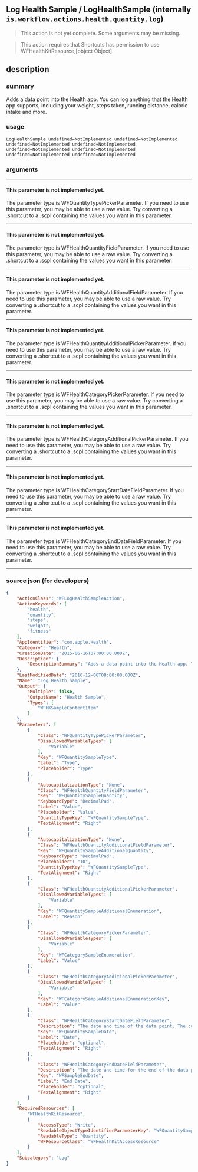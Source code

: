 
## Log Health Sample / LogHealthSample (internally `is.workflow.actions.health.quantity.log`)

> This action is not yet complete. Some arguments may be missing.

> This action requires that Shortcuts has permission to use WFHealthKitResource,[object Object].


## description

### summary

Adds a data point into the Health app. You can log anything that the Health app supports, including your weight, steps taken, running distance, caloric intake and more.


### usage
```
LogHealthSample undefined=NotImplemented undefined=NotImplemented undefined=NotImplemented undefined=NotImplemented undefined=NotImplemented undefined=NotImplemented undefined=NotImplemented undefined=NotImplemented
```

### arguments

---

#### This parameter is not implemented yet.

The parameter type is WFQuantityTypePickerParameter. If you need to use this parameter, you may
be able to use a raw value. Try converting a .shortcut to a .scpl containing
the values you want in this parameter.

---

#### This parameter is not implemented yet.

The parameter type is WFHealthQuantityFieldParameter. If you need to use this parameter, you may
be able to use a raw value. Try converting a .shortcut to a .scpl containing
the values you want in this parameter.

---

#### This parameter is not implemented yet.

The parameter type is WFHealthQuantityAdditionalFieldParameter. If you need to use this parameter, you may
be able to use a raw value. Try converting a .shortcut to a .scpl containing
the values you want in this parameter.

---

#### This parameter is not implemented yet.

The parameter type is WFHealthQuantityAdditionalPickerParameter. If you need to use this parameter, you may
be able to use a raw value. Try converting a .shortcut to a .scpl containing
the values you want in this parameter.

---

#### This parameter is not implemented yet.

The parameter type is WFHealthCategoryPickerParameter. If you need to use this parameter, you may
be able to use a raw value. Try converting a .shortcut to a .scpl containing
the values you want in this parameter.

---

#### This parameter is not implemented yet.

The parameter type is WFHealthCategoryAdditionalPickerParameter. If you need to use this parameter, you may
be able to use a raw value. Try converting a .shortcut to a .scpl containing
the values you want in this parameter.

---

#### This parameter is not implemented yet.

The parameter type is WFHealthCategoryStartDateFieldParameter. If you need to use this parameter, you may
be able to use a raw value. Try converting a .shortcut to a .scpl containing
the values you want in this parameter.

---

#### This parameter is not implemented yet.

The parameter type is WFHealthCategoryEndDateFieldParameter. If you need to use this parameter, you may
be able to use a raw value. Try converting a .shortcut to a .scpl containing
the values you want in this parameter.

---

### source json (for developers)

```json
{
	"ActionClass": "WFLogHealthSampleAction",
	"ActionKeywords": [
		"health",
		"quantity",
		"steps",
		"weight",
		"fitness"
	],
	"AppIdentifier": "com.apple.Health",
	"Category": "Health",
	"CreationDate": "2015-06-16T07:00:00.000Z",
	"Description": {
		"DescriptionSummary": "Adds a data point into the Health app. You can log anything that the Health app supports, including your weight, steps taken, running distance, caloric intake and more."
	},
	"LastModifiedDate": "2016-12-06T08:00:00.000Z",
	"Name": "Log Health Sample",
	"Output": {
		"Multiple": false,
		"OutputName": "Health Sample",
		"Types": [
			"WFHKSampleContentItem"
		]
	},
	"Parameters": [
		{
			"Class": "WFQuantityTypePickerParameter",
			"DisallowedVariableTypes": [
				"Variable"
			],
			"Key": "WFQuantitySampleType",
			"Label": "Type",
			"Placeholder": "Type"
		},
		{
			"AutocapitalizationType": "None",
			"Class": "WFHealthQuantityFieldParameter",
			"Key": "WFQuantitySampleQuantity",
			"KeyboardType": "DecimalPad",
			"Label": "Value",
			"Placeholder": "Value",
			"QuantityTypeKey": "WFQuantitySampleType",
			"TextAlignment": "Right"
		},
		{
			"AutocapitalizationType": "None",
			"Class": "WFHealthQuantityAdditionalFieldParameter",
			"Key": "WFQuantitySampleAdditionalQuantity",
			"KeyboardType": "DecimalPad",
			"Placeholder": "10",
			"QuantityTypeKey": "WFQuantitySampleType",
			"TextAlignment": "Right"
		},
		{
			"Class": "WFHealthQuantityAdditionalPickerParameter",
			"DisallowedVariableTypes": [
				"Variable"
			],
			"Key": "WFQuantitySampleAdditionalEnumeration",
			"Label": "Reason"
		},
		{
			"Class": "WFHealthCategoryPickerParameter",
			"DisallowedVariableTypes": [
				"Variable"
			],
			"Key": "WFCategorySampleEnumeration",
			"Label": "Value"
		},
		{
			"Class": "WFHealthCategoryAdditionalPickerParameter",
			"DisallowedVariableTypes": [
				"Variable"
			],
			"Key": "WFCategorySampleAdditionalEnumerationKey",
			"Label": "Value"
		},
		{
			"Class": "WFHealthCategoryStartDateFieldParameter",
			"Description": "The date and time of the data point. The current date will be used if you don't provide a date.",
			"Key": "WFQuantitySampleDate",
			"Label": "Date",
			"Placeholder": "optional",
			"TextAlignment": "Right"
		},
		{
			"Class": "WFHealthCategoryEndDateFieldParameter",
			"Description": "The date and time for the end of the data point. The current date will be used if you don't provide a date.",
			"Key": "WFSampleEndDate",
			"Label": "End Date",
			"Placeholder": "optional",
			"TextAlignment": "Right"
		}
	],
	"RequiredResources": [
		"WFHealthKitResource",
		{
			"AccessType": "Write",
			"ReadableObjectTypeIdentifierParameterKey": "WFQuantitySampleType",
			"ReadableType": "Quantity",
			"WFResourceClass": "WFHealthKitAccessResource"
		}
	],
	"Subcategory": "Log"
}
```
